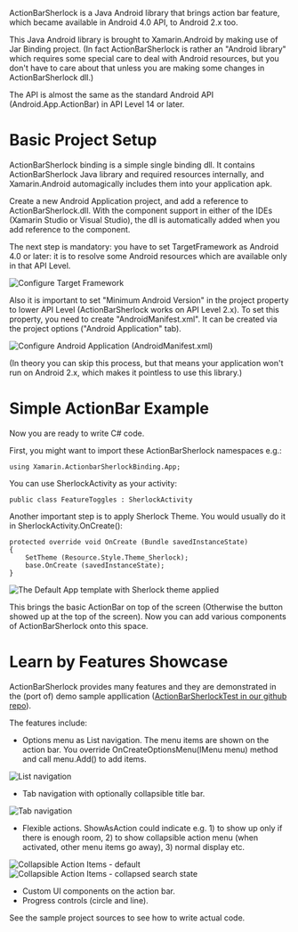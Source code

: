 ActionBarSherlock is a Java Android library that brings action bar feature,
which became available in Android 4.0 API, to Android 2.x too.

This Java Android library is brought to Xamarin.Android by making use of
Jar Binding project. (In fact ActionBarSherlock is rather an "Android library"
which requires some special care to deal with Android resources, but you
don't have to care about that unless you are making some changes in
ActionBarSherlock dll.)

The API is almost the same as the standard Android API (Android.App.ActionBar)
in API Level 14 or later.

Basic Project Setup
===================

ActionBarSherlock binding is a simple single binding dll. It contains
ActionBarSherlock Java library and required resources internally, and
Xamarin.Android automagically includes them into your application apk.

Create a new Android Application project, and add a reference to
ActionBarSherlock.dll. With the component support in either of the IDEs
(Xamarin Studio or Visual Studio), the dll is automatically added when
you add reference to the component.

The next step is mandatory: you have to set TargetFramework as Android 4.0
or later: it is to resolve some Android resources which are available
only in that API Level.

![Configure Target Framework][1]

Also it is important to set "Minimum Android Version" in the project
property to lower API Level (ActionBarSherlock works on API Level 2.x).
To set this property, you need to create "AndroidManifest.xml". It can be
created via the project options ("Android Application" tab).

![Configure Android Application (AndroidManifest.xml)][2]

(In theory you can skip this process, but that means your application won't
run on Android 2.x, which makes it pointless to use this library.)

Simple ActionBar Example
===================

Now you are ready to write C# code.

First, you might want to import these ActionBarSherlock
namespaces e.g.:

    using Xamarin.ActionbarSherlockBinding.App;

You can use SherlockActivity as your activity:

    public class FeatureToggles : SherlockActivity

Another important step is to apply Sherlock Theme. You would usually do it in
SherlockActivity.OnCreate():

    protected override void OnCreate (Bundle savedInstanceState)
    {
        SetTheme (Resource.Style.Theme_Sherlock);
        base.OnCreate (savedInstanceState);
    }

![The Default App template with Sherlock theme applied][3]

This brings the basic ActionBar on top of the screen (Otherwise the button
showed up at the top of the screen). Now you can add various components
of ActionBarSherlock onto this space.


Learn by Features Showcase
==========================

ActionBarSherlock provides many features and they are demonstrated in the
(port of) demo sample appllication ([ActionBarSherlockTest in our github repo][4]).

The features include:

- Options menu as List navigation. The menu items are shown on the action bar.
  You override OnCreateOptionsMenu(IMenu menu) method and call menu.Add() to add items.

![List navigation][5]

- Tab navigation with optionally collapsible title bar.

![Tab navigation][6]

- Flexible actions. ShowAsAction could indicate e.g. 1) to show up only if
  there is enough room, 2) to show collapsible action menu (when activated,
  other menu items go away), 3) normal display etc.

![Collapsible Action Items - default][7] ![Collapsible Action Items - collapsed search state][8]

- Custom UI components on the action bar.
- Progress controls (circle and line).

See the sample project sources to see how to write actual code.

[1]: https://github.com/xamarin/monodroid-samples/raw/master/ActionBarSherlock/components/sshot_TargetFramework.png
[2]: https://github.com/xamarin/monodroid-samples/raw/master/ActionBarSherlock/components/sshot_AndroidManifest.png
[3]: https://github.com/xamarin/monodroid-samples/raw/master/ActionBarSherlock/components/sshot_SimpleTheme.png
[4]: https://github.com/xamarin/monodroid-samples/tree/master/ActionBarSherlock
[5]: https://github.com/xamarin/monodroid-samples/raw/master/ActionBarSherlock/components/sshot_ListNavigation.png
[6]: https://github.com/xamarin/monodroid-samples/raw/master/ActionBarSherlock/components/sshot_TabNavigation.png
[7]: https://github.com/xamarin/monodroid-samples/raw/master/ActionBarSherlock/components/sshot_CollapsibleActionItems1.png
[8]: https://github.com/xamarin/monodroid-samples/raw/master/ActionBarSherlock/components/sshot_CollapsibleActionItems2.png
